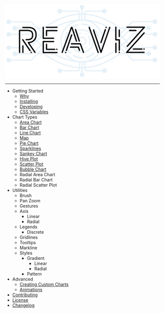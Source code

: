 <p align="center">
  <img width="650" src="assets/logo.png">
</p>

---

- Getting Started
  - [Why](getting-started/why.md)
  - [Installing](getting-started/installing.md)
  - [Developing](getting-started/developing.md)
  - [CSS Variables](getting-started/css-vars.md)
- Chart Types
  - [Area Chart](charts/area-chart.md)
  - [Bar Chart](charts/bar-chart.md)
  - [Line Chart](charts/line-chart.md)
  - [Map](charts/map.md)
  - [Pie Chart](charts/pie-chart.md)
  - [Sparklines](charts/sparklines.md)
  - [Sankey Chart](charts/sankey.md)
  - [Hive Plot](charts/hive-plot.md)
  - [Scatter Plot](charts/scatter-plot.md)
  - [Bubble Chart](charts/bubble-chart.md)
  - Radial Area Chart
  - Radial Bar Chart
  - Radial Scatter Plot
- Utilities
  - Brush
  - Pan Zoom
  - Gestures
  - Axis
      - Linear
      - Radial
  - Legends
      - Discrete
  - Gridlines
  - Tooltips
  - Markline
  - Styles
      - Gradient
          - Linear
          - Radial
      - Pattern
- Advanced
  - [Creating Custom Charts](advanced/custom-charts.md)
  - [Animations](advanced/animations.md)
- [Contributing](CONTRIBUTING.md)
- [License](https://github.com/jask-oss/reaviz/blob/master/LICENSE)
- [Changelog](https://github.com/jask-oss/reaviz/blob/master/CHANGELOG.md)
